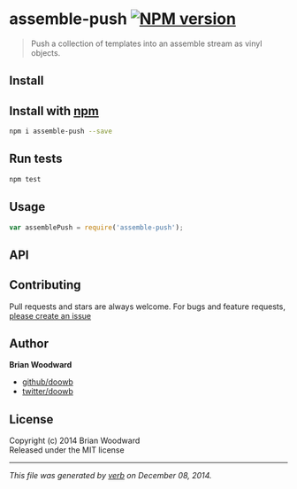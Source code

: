 # assemble-push [![NPM version](https://badge.fury.io/js/assemble-push.svg)](http://badge.fury.io/js/assemble-push)

> Push a collection of templates into an assemble stream as vinyl objects.

## Install
## Install with [npm](npmjs.org)

```bash
npm i assemble-push --save
```

## Run tests

```bash
npm test
```

## Usage

```js
var assemblePush = require('assemble-push');
```

## API


## Contributing
Pull requests and stars are always welcome. For bugs and feature requests, [please create an issue](https://github.com/doowb/assemble-push/issues)

## Author

**Brian Woodward**
 
+ [github/doowb](https://github.com/doowb)
+ [twitter/doowb](http://twitter.com/doowb) 

## License
Copyright (c) 2014 Brian Woodward  
Released under the MIT license

***

_This file was generated by [verb](https://github.com/assemble/verb) on December 08, 2014._